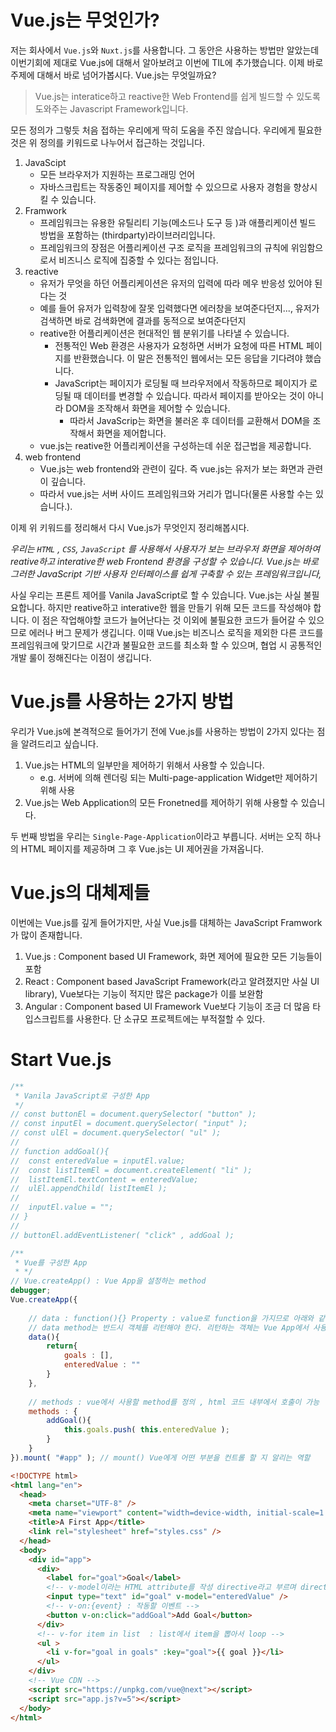 # Vue.js는 무엇인가?

저는 회사에서 `Vue.js`와 `Nuxt.js`를 사용합니다. 그 동안은 사용하는 방법만 알았는데 이번기회에 제대로 Vue.js에 대해서 알아보려고 이번에 TIL에 추가했습니다. 이제 바로 주제에 대해서 바로 넘어가봅시다. Vue.js는 무엇일까요?

> Vue.js는 interatice하고 reactive한 Web Frontend를 쉽게 빌드할 수 있도록 도와주는 Javascript Framework입니다.

모든 정의가 그렇듯 처음 접하는 우리에게 딱히 도움을 주진 않습니다. 우리에게 필요한 것은 위 정의를 키워드로 나누어서 접근하는 것입니다.

1. JavaScipt
   - 모든 브라우저가 지원하는 프로그래밍 언어
   - 자바스크립트는 작동중인 페이지를 제어할 수 있으므로 사용자 경험을 향상시킬 수 있습니다.
2. Framwork
   - 프레임워크는 유용한 유틸리티 기능(메소드나 도구 등 )과 애플리케이션 빌드 방법을 포함하는 (thirdparty)라이브러리입니다.
   - 프레임워크의 장점은 어플리케이션 구조 로직을 프레임워크의 규칙에 위임함으로서 비즈니스 로직에 집중할 수 있다는 점입니다.
3. reactive
   - 유저가 무엇을 하던 어플리케이션은 유저의 입력에 따라 메우 반응성 있어야 된다는 것
   - 예를 들어 유저가 입력창에 잘못 입력했다면 에러창을 보여준다던지..., 유저가 검색하면 바로 검색화면에 결과를 동적으로 보여준다던지
   - reative한 어플리케이션은 현대적인 웹 분위기를 나타낼 수 있습니다.
     - 전통적인 Web 환경은 사용자가 요청하면 서버가 요청에 따른 HTML 페이지를 반환했습니다.  이 말은 전통적인 웹에서는 모든 응답을 기다려야 했습니다.
     - JavaScript는 페이지가 로딩될 때 브라우저에서 작동하므로 페이지가 로딩될 때 데이터를 변경할 수 있습니다. 따라서 페이지를 받아오는 것이 아니라 DOM을 조작해서 화면을 제어할 수 있습니다. 
       - 따라서 JavaScrip는 화면을 불러온 후 데이터를 교환해서 DOM을 조작해서 화면을 제어합니다.
   - vue.js는 reative한 어플리케이션을 구성하는데 쉬운 접근법을 제공합니다.
4. web frontend
   - Vue.js는 web frontend와 관련이 깊다. 즉 vue.js는 유저가 보는 화면과 관련이 깊습니다.
   - 따라서 vue.js는 서버 사이드 프레임워크와 거리가 멉니다(물론 사용할 수는 있습니다.).

이제 위 키워드를 정리해서 다시 Vue.js가 무엇인지 정리해봅시다.

*우리는 `HTML` , `CSS`, `JavaScript` 를 사용해서 사용자가 보는 브라우저 화면을 제어하여 reative하고 interative한 web Frontend 환경을 구성할 수 있습니다. Vue.js는 바로 그러한 JavaScript  기반 사용자 인터페이스를 쉽게 구축할 수 있는 프레임워크입니다,*

사실 우리는 프론트 제어를 Vanila JavaScript로 할 수 있습니다. Vue.js는 사실 불필요합니다. 하지만 reative하고 interative한 웹을 만들기 위해 모든 코드를 작성해야 합니다. 이 점은 작업해야할 코드가 늘어난다는 것 이외에 불필요한 코드가 들어갈 수 있으므로 에러나 버그 문제가 생깁니다. 이때 Vue.js는 비즈니스 로직을 제외한 다른 코드를 프레임워크에 맞기므로 시간과 불필요한 코드를 최소화 할 수 있으며, 협업 시 공통적인 개발 룰이 정해진다는 이점이 생깁니다.

# Vue.js를 사용하는 2가지 방법

우리가 Vue.js에 본격적으로 들어가기 전에 Vue.js를 사용하는 방법이 2가지 있다는 점을 알려드리고 싶습니다.

1. Vue.js는 HTML의 일부만을 제어하기 위해서 사용할 수 있습니다.
   - e.g. 서버에 의해 렌더링 되는 Multi-page-application Widget만 제어하기 위해 사용
2. Vue.js는 Web Application의 모든 Fronetned를 제어하기 위해 사용할 수 있습니다.

두 번째 방법을 우리는 `Single-Page-Application`이라고 부릅니다. 서버는 오직 하나의 HTML 페이지를 제공하며 그 후 Vue.js는 UI 제어권을 가져옵니다.

# Vue.js의 대체제들

이번에는 Vue.js를 깊게 들어가지만, 사실 Vue.js를 대체하는 JavaScript Framwork가 많이 존재합니다.

1. Vue.js : Component based UI Framework, 화면 제어에 필요한 모든 기능들이 포함
2. React : Component based JavaScript Framework(라고 알려졌지만 사실 UI library), Vue보다는 기능이 적지만 많은 package가 이를 보완함
3. Angular : Component based UI Framework Vue보다 기능이 조금 더 많음 타입스크립트를 사용한다. 단 소규모 프로젝트에는 부적절할 수 있다.

# Start Vue.js

```javascript
/**
 * Vanila JavaScript로 구성한 App
 */
// const buttonEl = document.querySelector( "button" );
// const inputEl = document.querySelector( "input" );
// const ulEl = document.querySelector( "ul" );
//
// function addGoal(){
// 	const enteredValue = inputEl.value;
// 	const listItemEl = document.createElement( "li" );
// 	listItemEl.textContent = enteredValue;
// 	ulEl.appendChild( listItemEl );
//
// 	inputEl.value = "";
// }
//
// buttonEl.addEventListener( "click" , addGoal );

/**
 * Vue를 구성한 App
 * */
// Vue.createApp() : Vue App을 설정하는 method
debugger;
Vue.createApp({
	
	// data : function(){} Property : value로 function을 가지므로 아래와 같이 사용할 수 있다.
	// data method는 반드시 객체를 리턴해야 한다. 리턴하는 객체는 Vue App에서 사용하는 데이터를 정의한다.
	data(){
		return{
			goals : [],
			enteredValue : ""
		}
	},
	
	// methods : vue에서 사용할 method를 정의 , html 코드 내부에서 호출이 가능
	methods : {
		addGoal(){
			this.goals.push( this.enteredValue );
		}
	}
}).mount( "#app" ); // mount() Vue에게 어떤 부분을 컨트롤 할 지 알리는 역할
```

```html
<!DOCTYPE html>
<html lang="en">
  <head>
    <meta charset="UTF-8" />
    <meta name="viewport" content="width=device-width, initial-scale=1.0" />
    <title>A First App</title>
    <link rel="stylesheet" href="styles.css" />
  </head>
  <body>
    <div id="app">
      <div>
        <label for="goal">Goal</label>
	    <!-- v-model이라는 HTML attribute를 작성 directive라고 부르며 directive는 HTML에서 지원하지 않으며 오직 vue만이 읽을 수 있음-->
        <input type="text" id="goal" v-model="enteredValue" />
	    <!-- v-on:{event} : 작동할 이벤트 -->
        <button v-on:click="addGoal">Add Goal</button>
      </div>
	  <!-- v-for item in list  : list에서 item을 뽑아서 loop -->
      <ul >
        <li v-for="goal in goals" :key="goal">{{ goal }}</li>
      </ul>
    </div>
    <!-- Vue CDN -->
    <script src="https://unpkg.com/vue@next"></script>
    <script src="app.js?v=5"></script>
  </body>
</html>

```

